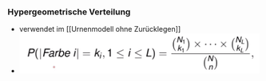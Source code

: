 ### Hypergeometrische Verteilung
+ verwendet im [[Urnenmodell ohne Zurücklegen]]
+ ![](Pasted%20image%2020221004161550.png) 
